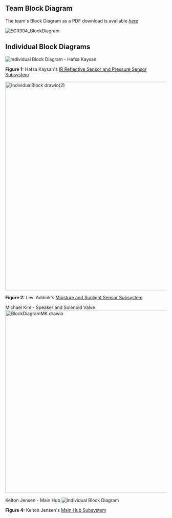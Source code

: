 ## Team Block Diagram

The team's Block Diagram as a PDF download is available [*here*](EGR304_BlockDiagram.drawio.pdf)

![EGR304_BlockDiagram](https://github.com/user-attachments/assets/670a326f-5530-4035-aef1-9d47d9abfe00)

## Individual Block Diagrams
   
![Individual Block Diagram - Hafsa Kaysan](https://github.com/user-attachments/assets/68446eef-9c85-439c-91f2-38c06625a7d2)

**Figure 1:** Hafsa Kaysan's [IR Reflective Sensor and Pressure Sensor Subsystem](https://hfsksn.github.io/01-Block-Diagram/Block-Diagram/)


<img width="701" height="651" alt="IndividualBlock drawio(2)" src="https://github.com/user-attachments/assets/b9a94b49-cf8b-4e9f-b243-70ce703b8647" />

**Figure 2:** Levi Addink's [Moisture and Sunlight Sensor Subsystem](https://blobiathan.github.io/01-Block-Diagram/Block-Diagram/)



Michael Kim - Speaker and Solenoid Valve 
<img width="816" height="571" alt="BlockDiagramMK drawio" src="https://github.com/user-attachments/assets/c274bcd8-be13-4b36-a9e1-b74b147fc320" />

Kelton Jensen - Main Hub
![Individual Block Diagram](<img width="992" height="566" alt="IndividualBlockFinalKJ drawio" src="https://github.com/user-attachments/assets/ca65792e-581d-4d14-b416-b31309f5b0ce" />
)

**Figure 4:** Kelton Jensen's [Main Hub Subsystem](https://kjensen37.github.io/EGR304DataSheetKeltonJensen.github.io/01-Block-Diagram/Block-Diagram)

